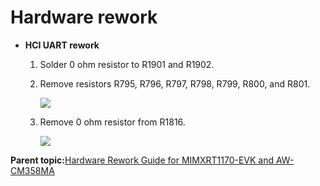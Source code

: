 # Hardware rework

-   **HCI UART rework**
    1.  Solder 0 ohm resistor to R1901 and R1902.
    2.  Remove resistors R795, R796, R797, R798, R799, R800, and R801.

        ![](../images/solder_resistor.svg)

    3.  Remove 0 ohm resistor from R1816.

        ![](../images/remove_resistor.svg)


**Parent topic:**[Hardware Rework Guide for MIMXRT1170-EVK and AW-CM358MA](../topics/hardware_rework_guide_for_mimxrt1170-evk_and_aw-cm.md)

